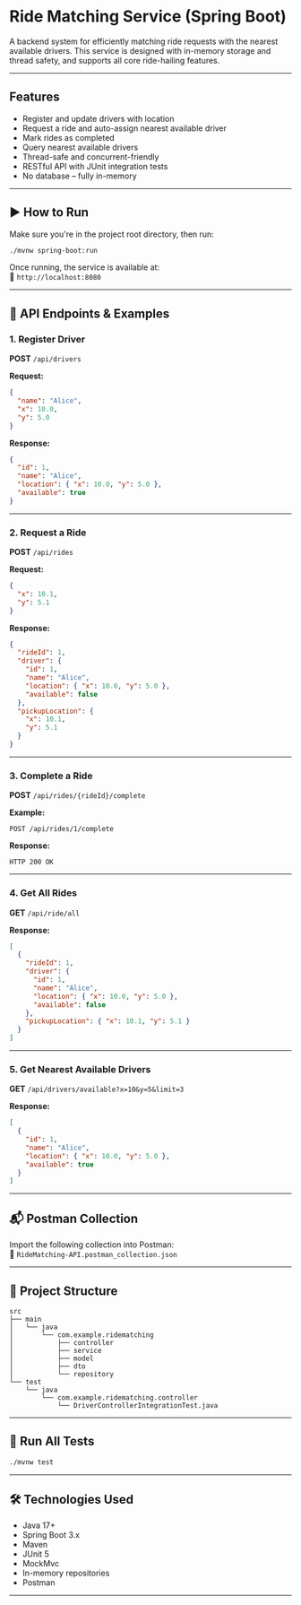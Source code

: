#  Ride Matching Service (Spring Boot)

A backend system for efficiently matching ride requests with the nearest available drivers. This service is designed with in-memory storage and thread safety, and supports all core ride-hailing features.

---

##  Features

- Register and update drivers with location
- Request a ride and auto-assign nearest available driver
- Mark rides as completed
- Query nearest available drivers
- Thread-safe and concurrent-friendly
- RESTful API with JUnit integration tests
- No database – fully in-memory

---

## ▶ How to Run

Make sure you're in the project root directory, then run:

```bash
./mvnw spring-boot:run
```

Once running, the service is available at:  
📍 `http://localhost:8080`

---

## 🧪 API Endpoints & Examples

### 1. Register Driver  
**POST** `/api/drivers`

**Request:**
```json
{
  "name": "Alice",
  "x": 10.0,
  "y": 5.0
}
```

**Response:**
```json
{
  "id": 1,
  "name": "Alice",
  "location": { "x": 10.0, "y": 5.0 },
  "available": true
}
```

---

### 2. Request a Ride  
**POST** `/api/rides`

**Request:**
```json
{
  "x": 10.1,
  "y": 5.1
}
```

**Response:**
```json
{
  "rideId": 1,
  "driver": {
    "id": 1,
    "name": "Alice",
    "location": { "x": 10.0, "y": 5.0 },
    "available": false
  },
  "pickupLocation": {
    "x": 10.1,
    "y": 5.1
  }
}
```

---

### 3. Complete a Ride  
**POST** `/api/rides/{rideId}/complete`

**Example:**
```http
POST /api/rides/1/complete
```

**Response:**
```http
HTTP 200 OK
```

---

### 4. Get All Rides  
**GET** `/api/ride/all`

**Response:**
```json
[
  {
    "rideId": 1,
    "driver": {
      "id": 1,
      "name": "Alice",
      "location": { "x": 10.0, "y": 5.0 },
      "available": false
    },
    "pickupLocation": { "x": 10.1, "y": 5.1 }
  }
]
```

---

### 5. Get Nearest Available Drivers  
**GET** `/api/drivers/available?x=10&y=5&limit=3`

**Response:**
```json
[
  {
    "id": 1,
    "name": "Alice",
    "location": { "x": 10.0, "y": 5.0 },
    "available": true
  }
]
```

---

## 📬 Postman Collection

Import the following collection into Postman:  
📄 `RideMatching-API.postman_collection.json`

---

## 📁 Project Structure

```
src
├── main
│   └── java
│       └── com.example.ridematching
│           ├── controller
│           ├── service
│           ├── model
│           ├── dto
│           └── repository
└── test
    └── java
        └── com.example.ridematching.controller
            └── DriverControllerIntegrationTest.java
```

---

## 🧪 Run All Tests

```bash
./mvnw test
```

---

## 🛠 Technologies Used

- Java 17+
- Spring Boot 3.x
- Maven
- JUnit 5
- MockMvc
- In-memory repositories
- Postman

---

